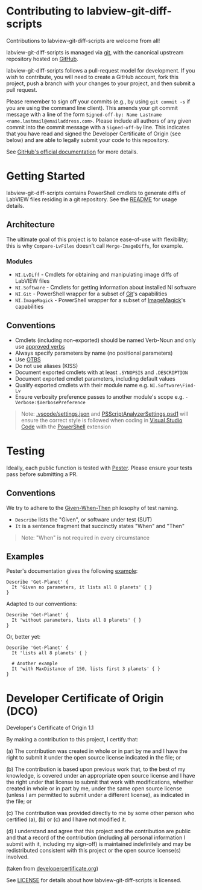 # Contributing to labview-git-diff-scripts

Contributions to labview-git-diff-scripts are welcome from all!

labview-git-diff-scripts is managed via [git](https://git-scm.com), with the canonical upstream
repository hosted on [GitHub](https://github.com/ni/labview-git-diff-scripts/).

labview-git-diff-scripts follows a pull-request model for development. If you wish to
contribute, you will need to create a GitHub account, fork this project, push a
branch with your changes to your project, and then submit a pull request.

Please remember to sign off your commits (e.g., by using `git commit -s` if you
are using the command line client). This amends your git commit message with a line
of the form `Signed-off-by: Name Lastname <name.lastmail@emailaddress.com>`. Please
include all authors of any given commit into the commit message with a
`Signed-off-by` line. This indicates that you have read and signed the Developer
Certificate of Origin (see below) and are able to legally submit your code to
this repository.

See [GitHub's official documentation](https://help.github.com/articles/using-pull-requests/) for more details.

# Getting Started

labview-git-diff-scripts contains PowerShell cmdlets to generate diffs of LabVIEW
files residing in a git repository. See the [README](README.md) for usage details.

## Architecture

The ultimate goal of this project is to balance ease-of-use with flexibility; this is why `Compare-LvFiles` doesn't call `Merge-ImageDiffs`, for example.

### Modules

- `NI.LvDiff` - Cmdlets for obtaining and manipulating image diffs of LabVIEW files
- `NI.Software` - Cmdlets for getting information about installed NI software
- `NI.Git` - PowerShell wrapper for a subset of [Git](https://git-scm.com/doc)'s capabilities
- `NI.ImageMagick` - PowerShell wrapper for a subset of [ImageMagick](https://imagemagick.org/index.php)'s capabilities

## Conventions

- Cmdlets (including non-exported) should be named Verb-Noun and only use [approved verbs](https://docs.microsoft.com/en-us/powershell/scripting/developer/cmdlet/approved-verbs-for-windows-powershell-commands?view=powershell-5.1)
- Always specify parameters by name (no positional parameters)
- Use [OTBS](<https://en.wikipedia.org/wiki/Indentation_style#Variant:_1TBS_(OTBS)>)
- Do not use aliases (KISS)
- Document exported cmdlets with at least `.SYNOPSIS` and `.DESCRIPTION`
- Document exported cmdlet parameters, including default values
- Qualify exported cmdlets with their module name e.g. `NI.Software\Find-Lv`
- Ensure verbosity preference passes to another module's scope e.g. `-Verbose:$VerbosePreference`

> Note: [.vscode/settings.json](.vscode/settings.json) and [PSScriptAnalyzerSettings.psd1](PSScriptAnalyzerSettings.psd1) will ensure the correct style is followed when coding in [Visual Studio Code](https://azure.microsoft.com/en-us/products/visual-studio-code/) with the [PowerShell](https://marketplace.visualstudio.com/items?itemName=ms-vscode.PowerShell) extension

# Testing

Ideally, each public function is tested with [Pester](https://pester.dev/docs/quick-start). Please ensure your tests pass before submitting a PR.

## Conventions

We try to adhere to the [Given-When-Then](https://en.wikipedia.org/wiki/Given-When-Then) philosophy of test naming.

- `Describe` lists the "Given", or software under test (SUT)
- `It` is a sentence fragment that succinctly states "When" and "Then"

> Note: "When" is not required in every circumstance

## Examples

Pester's documentation gives the following [example](https://pester.dev/docs/quick-start#creating-a-pester-test):

```pwsh
Describe 'Get-Planet' {
  It 'Given no parameters, it lists all 8 planets' { }
}
```

Adapted to our conventions:

```pwsh
Describe 'Get-Planet' {
  It 'without parameters, lists all 8 planets' { }
}
```

Or, better yet:

```pwsh
Describe 'Get-Planet' {
  It 'lists all 8 planets' { }

  # Another example
  It 'with MaxDistance of 150, lists first 3 planets' { }
}
```

# Developer Certificate of Origin (DCO)

Developer's Certificate of Origin 1.1

By making a contribution to this project, I certify that:

(a) The contribution was created in whole or in part by me and I
have the right to submit it under the open source license
indicated in the file; or

(b) The contribution is based upon previous work that, to the best
of my knowledge, is covered under an appropriate open source
license and I have the right under that license to submit that
work with modifications, whether created in whole or in part
by me, under the same open source license (unless I am
permitted to submit under a different license), as indicated
in the file; or

(c) The contribution was provided directly to me by some other
person who certified (a), (b) or (c) and I have not modified
it.

(d) I understand and agree that this project and the contribution
are public and that a record of the contribution (including all
personal information I submit with it, including my sign-off) is
maintained indefinitely and may be redistributed consistent with
this project or the open source license(s) involved.

(taken from [developercertificate.org](https://developercertificate.org/))

See [LICENSE](https://github.com/ni/labview-git-diff-scripts/blob/main/LICENSE)
for details about how labview-git-diff-scripts is licensed.
